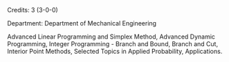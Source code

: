 Credits: 3 (3-0-0)

Department: Department of Mechanical Engineering

Advanced Linear Programming and Simplex Method, Advanced Dynamic Programming, Integer Programming - Branch and Bound, Branch and Cut, Interior Point Methods, Selected Topics in Applied Probability, Applications.